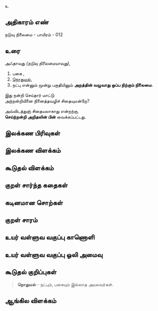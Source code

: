 உ


## அதிகாரம் எண்

நடுவு நிலைமை  - பாயிரம் - 012

## உரை

அஃதாவது _(நடுவு நிலைமையாவது)_,  

1. பகை ,
2. [நொதுமல்,](https://github.com/anbarasu0504/UyarValluvam/blob/master/%E0%AE%85%E0%AE%A4%E0%AE%BF%E0%AE%95%E0%AE%BE%E0%AE%B0%E0%AE%AE%E0%AF%8D/012.md#%E0%AE%95%E0%AF%82%E0%AE%9F%E0%AF%81%E0%AE%A4%E0%AE%B2%E0%AF%8D-%E0%AE%95%E0%AF%81%E0%AE%B1%E0%AE%BF%E0%AE%AA%E0%AF%8D%E0%AE%AA%E0%AF%81%E0%AE%95%E0%AE%B3%E0%AF%8D)
3. நட்பு என்னும் மூன்று பகுதியினும் **அறத்தின் வழுவாது ஒப்ப நிற்கும் நிலைமை**.  

இது நன்றி செய்தார் மாட்டு  
அந்நன்றியினை நினைத்தவழிச் சிதையுமன்றே?  

அவ்விடத்துஞ் சிதையலாகாது என்றற்கு,  
**செய்ந்நன்றி அறிதலின் பின்** வைக்கப்பட்டது.

## இலக்கண பிரிவுகள் 


## இலக்கண விளக்கம்


## கூடுதல் விளக்கம்


## குறள் சார்ந்த கதைகள் 


## கடினமான சொற்கள்


## குறள் சாரம் 


## உயர் வள்ளுவ வகுப்பு காணொளி


## உயர் வள்ளுவ வகுப்பு ஒலி அமைவு 


## கூடுதல் குறிப்புகள்

>**நொதுமல்** - நட்பும், பகையும் இல்லாத அயலவர்கள்.


## ஆங்கில விளக்கம்

